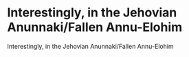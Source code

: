 # Interestingly, in the Jehovian Anunnaki/Fallen Annu-Elohim

Interestingly, in the Jehovian Anunnaki/Fallen Annu-Elohim
